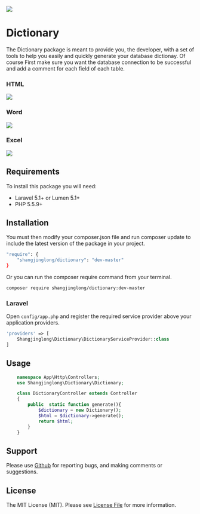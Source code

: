 ![](http://ovy41mzbo.bkt.clouddn.com/dictionary.png)



# Dictionary

The Dictionary package is meant to provide you, the developer, with a set of tools to help you easily and quickly generate your database dictionay. Of course First make sure you want the database connection to be successful and add a comment for each field of each table.

### HTML
![](http://ovy41mzbo.bkt.clouddn.com/html.png)
### Word
![](http://ovy41mzbo.bkt.clouddn.com/word.png)
### Excel
![](http://ovy41mzbo.bkt.clouddn.com/excel.png)



## Requirements

To install this package you will need:

- Laravel 5.1+ or Lumen 5.1+
- PHP 5.5.9+

## Installation

You must then modify your composer.json file and run composer update to include the latest version of the package in your project.

```sh
"require": {
    "shangjinglong/dictionary": "dev-master"
}
```

Or you can run the composer require command from your terminal.

```sh
composer require shangjinglong/dictionary:dev-master
```

### Laravel

Open `config/app.php` and register the required service provider above your application providers.

```php
'providers' => [
    Shangjinglong\Dictionary\DictionaryServiceProvider::class
]
```

## Usage

```php
    namespace App\Http\Controllers;
    use Shangjinglong\Dictionary\Dictionary;

    class DictionaryController extends Controller
    {
        public  static function generate(){
            $dictionary = new Dictionary();
            $html = $dictionary->generate();
            return $html;
        }
    }
```

## Support

Please use [Github](https://github.com/shangjinglong/dictionary) for reporting bugs, and making comments or suggestions.

## License

The MIT License (MIT). Please see [License File](https://github.com/shangjinglong/dictionary/master/LICENSE) for more information.
